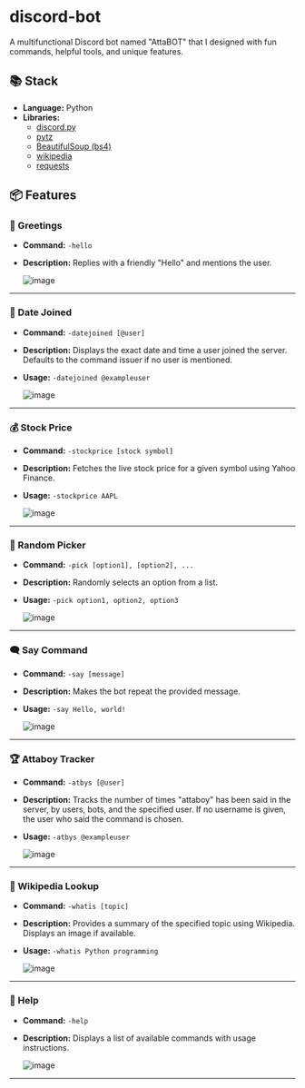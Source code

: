 # discord-bot

A multifunctional Discord bot named "AttaBOT" that I designed with fun commands, helpful tools, and unique features. 

## 📚 Stack

- **Language:** Python
- **Libraries:** 
  - [discord.py](https://github.com/Rapptz/discord.py)
  - [pytz](https://pythonhosted.org/pytz/)
  - [BeautifulSoup (bs4)](https://www.crummy.com/software/BeautifulSoup/)
  - [wikipedia](https://pypi.org/project/wikipedia/)
  - [requests](https://docs.python-requests.org/en/latest/)

## 📦 Features

### 👋 Greetings
- **Command:** `-hello`
- **Description:** Replies with a friendly "Hello" and mentions the user.

  ![image](https://github.com/user-attachments/assets/7a2592dd-2895-4213-9004-c837f5b5e988)

---

### 📅 Date Joined
- **Command:** `-datejoined [@user]`
- **Description:** Displays the exact date and time a user joined the server. Defaults to the command issuer if no user is mentioned.
- **Usage:** `-datejoined @exampleuser`

  ![image](https://github.com/user-attachments/assets/346998e8-0329-4f0f-9f43-71999d5c6cc0)

---

### 💰 Stock Price
- **Command:** `-stockprice [stock symbol]`
- **Description:** Fetches the live stock price for a given symbol using Yahoo Finance.
- **Usage:** `-stockprice AAPL`

  ![image](https://github.com/user-attachments/assets/d6629c20-1e2f-49e4-a71c-0e3a5cf2b5f8)

---

### 🎲 Random Picker
- **Command:** `-pick [option1], [option2], ...`
- **Description:** Randomly selects an option from a list.
- **Usage:** `-pick option1, option2, option3`

  ![image](https://github.com/user-attachments/assets/f5c37c09-a9ee-4ccf-9149-3e7939fc45b9)

---

### 🗨️ Say Command
- **Command:** `-say [message]`
- **Description:** Makes the bot repeat the provided message.
- **Usage:** `-say Hello, world!`

  ![image](https://github.com/user-attachments/assets/250ae7de-d31f-41c9-9966-98a513c5e9b4)

---

### 🏆 Attaboy Tracker
- **Command:** `-atbys [@user]`
- **Description:** Tracks the number of times "attaboy" has been said in the server, by users, bots, and the specified user. If no username is given, the user who said the command is chosen.
- **Usage:** `-atbys @exampleuser`

  ![image](https://github.com/user-attachments/assets/4c7a0dfc-fd7b-4813-b1f6-6ed30c6f615c)

---

### 📝 Wikipedia Lookup
- **Command:** `-whatis [topic]`
- **Description:** Provides a summary of the specified topic using Wikipedia. Displays an image if available.
- **Usage:** `-whatis Python programming`

  ![image](https://github.com/user-attachments/assets/6ce68429-6442-4d01-b17d-96c5f100d667)

---

### 📜 Help
- **Command:** `-help`
- **Description:** Displays a list of available commands with usage instructions.

  ![image](https://github.com/user-attachments/assets/aac2e4a3-362c-44d1-90a6-f31203289d27)

---
